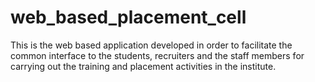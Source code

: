 web_based_placement_cell
========================

This is the web based application developed in order to facilitate the common interface to the students, recruiters and the staff members for carrying out the training and placement activities in the institute.
